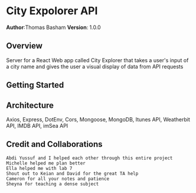 # City Expolorer API

**Author**:Thomas Basham
**Version**: 1.0.0

## Overview

  Server for a React Web app called City Explorer that takes a user's input of a city name and gives the user a visual display of data from API requests

## Getting Started

## Architecture

Axios, Express, DotEnv, Cors, Mongoose, MongoDB, Itunes API, Weatherbit API, IMDB API, imSea API

## Credit and Collaborations

    Abdi Yussuf and I helped each other through this entire project
    Michelle helped me plan better 
    Ella helped me with lab 7
    Shout out to Keian and David for the great TA help
    Cameron for all your notes and patience 
    Sheyna for teaching a dense subject 
